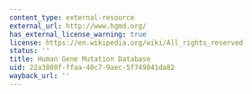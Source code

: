 ```yaml
---
content_type: external-resource
external_url: http://www.hgmd.org/
has_external_license_warning: true
license: https://en.wikipedia.org/wiki/All_rights_reserved
status: ''
title: Human Gene Mutation Database
uid: 22a3800f-ffaa-40c7-9aec-5f749841da82
wayback_url: ''
---
```

